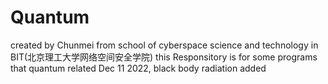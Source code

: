 # Quantum
created by Chunmei from school of cyberspace science and technology in BIT(北京理工大学网络空间安全学院)
this Responsitory is for some programs that quantum related
Dec 11 2022, black body radiation added
